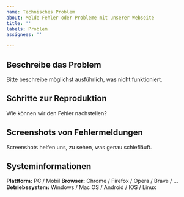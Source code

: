 ```yaml
---
name: Technisches Problem
about: Melde Fehler oder Probleme mit unserer Webseite
title: ''
labels: Problem
assignees: ''

---
```


## Beschreibe das Problem
Bitte beschreibe möglichst ausführlich, was nicht funktioniert.

## Schritte zur Reproduktion
Wie können wir den Fehler nachstellen?

## Screenshots von Fehlermeldungen
Screenshots helfen uns, zu sehen, was genau schiefläuft.

## Systeminformationen
**Plattform:** PC / Mobil
**Browser:** Chrome / Firefox / Opera / Brave / ...
**Betriebssystem:** Windows / Mac OS / Android / IOS / Linux
